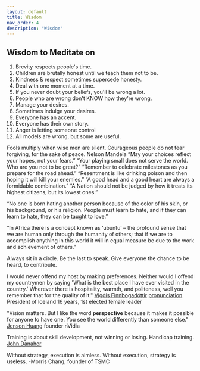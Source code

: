 ```yaml
---
layout: default
title: Wisdom
nav_order: 4
description: "Wisdom"
---
```



## Wisdom to Meditate on

1. Brevity respects people's time.
2. Children are brutally honest until we teach them not to be.
3. Kindness & respect sometimes supercede honesty.
4. Deal with one moment at a time.
5. If you never doubt your beliefs, you'll be wrong a lot.
6. People who are wrong don't KNOW how they're wrong.
7. Manage your desires.
8. Sometimes indulge your desires.
9. Everyone has an accent.
10. Everyone has their own story.
11. Anger is letting someone control
12. All models are wrong, but some are useful.

Fools multiply when wise men are silent.
Courageous people do not fear forgiving, for the sake of peace. Nelson Mandela
“May your choices reflect your hopes, not your fears.”
“Your playing small does not serve the world. Who are you not to be great?”
“Remember to celebrate milestones as you prepare for the road ahead.”
“Resentment is like drinking poison and then hoping it will kill your enemies.”
“A good head and a good heart are always a formidable combination.”
“A Nation should not be judged by how it treats its highest citizens, but its lowest ones.”

“No one is born hating another person because of the color of his skin, or his background, or his religion. People must learn to hate, and if they can learn to hate, they can be taught to love.”

“In Africa there is a concept known as ‘ubuntu’ – the profound sense that we are human only through the humanity of others; that if we are to accomplish anything in this world it will in equal measure be due to the work and achievement of others.”

Always sit in a circle.
Be the last to speak. Give everyone the chance to be heard, to contribute.



I would never offend my host by making preferences. Neither would I offend my countrymen by saying 'What is the best place I have ever visited in the country.' Wherever there is hospitality, warmth, and politeness, well you remember that for the quality of it." 
[Vigdís Finnbogadóttir](https://www.youtube.com/watch?v=FoRn-qWMvWA) [pronunciation](https://upload.wikimedia.org/wikipedia/commons/f/fd/Is-Vigdis_finnbogadottir.oga) President of Iceland 16 years, 1st elected female leader

"Vision matters. But I like the word **perspective** because it makes it possible for anyone to have one. You see the world differently than someone else." [Jenson Huang](https://youtu.be/Xn1EsFe7snQ?t=359) founder nVidia

Training is about skill development, not winning or losing. Handicap training. [John Danaher](https://www.youtube.com/watch?v=RznwbW_hdoM)

Without strategy, execution is aimless. Without execution, strategy is useless. -Morris Chang, founder of TSMC